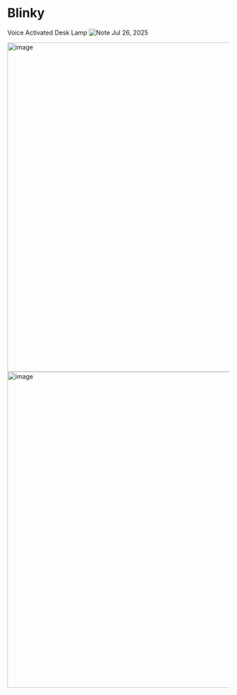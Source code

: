 # Blinky
Voice Activated Desk Lamp
![Note Jul 26, 2025](https://github.com/user-attachments/assets/8bbc0f73-ee57-4e71-90c3-74e642664c1e)

<img width="549" height="746" alt="image" src="https://github.com/user-attachments/assets/aaf91004-faa7-44be-b8ca-349cf2fe9512" />

<img width="781" height="716" alt="image" src="https://github.com/user-attachments/assets/1ebd8891-08ef-4720-b3eb-e9cc56dd97c5" />


